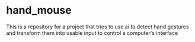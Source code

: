 # hand_mouse
This is a repository for a project that tries to use ai to detect hand gestures and transform them into usable input to control a computer's interface
